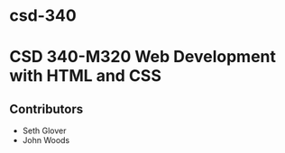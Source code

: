 # csd-340
<h1>CSD 340-M320 Web Development with HTML and CSS</h1>
<h2>Contributors</h2>
<ul>
  <li>Seth Glover</li>
  <li>John Woods</li>
</ul>
